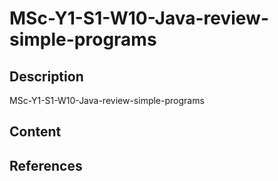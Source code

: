 # MSc-Y1-S1-W10-Java-review-simple-programs

## Description
MSc-Y1-S1-W10-Java-review-simple-programs

## Content

## References

